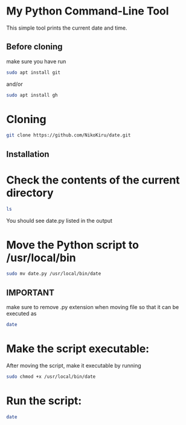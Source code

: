 # My Python Command-Line Tool

This simple tool prints the current date and time.

## Before cloning

make sure you have run 
```bash
sudo apt install git
```
and/or
```bash
sudo apt install gh
```

# Cloning 
```bash
git clone https://github.com/NikoKiru/date.git
``` 

## Installation

# Check the contents of the current directory
```bash
ls
```
You should see date.py listed in the output

# Move the Python script to /usr/local/bin
```bash
sudo mv date.py /usr/local/bin/date
```
## IMPORTANT
make sure to remove .py extension when moving file so that it can be executed as
```bash
date
```

# Make the script executable:
After moving the script, make it executable by running 
```bash
sudo chmod +x /usr/local/bin/date
```

# Run the script:
```bash
date
```
